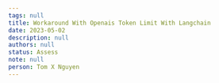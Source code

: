 ```yaml
---
tags: null
title: Workaround With Openais Token Limit With Langchain
date: 2023-05-02
description: null
authors: null
status: Assess
note: null
person: Tom X Nguyen
---
```


